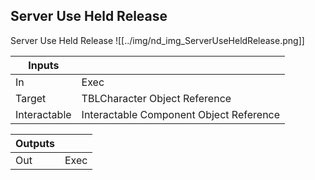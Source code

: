 ## Server Use Held Release
Server Use Held Release
![[../img/nd_img_ServerUseHeldRelease.png]]

|Inputs||
|--|--|
| In | Exec |
| Target | TBLCharacter Object Reference |
| Interactable | Interactable Component Object Reference |

|Outputs||
|--|--|
| Out | Exec |
